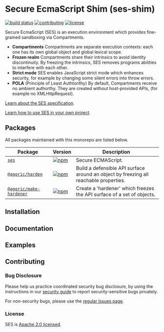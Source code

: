 # Secure EcmaScript Shim (ses-shim)
[![build status][ci-svg]][ci-url]
[![contributing][contributing-svg]][contributing-url]
[![license][license-image]][license-url]

Secure EcmaScript (SES) is an execution environment which provides fine-grained sandboxing via Compartments.

* **Compartments** Compartments are separate execution contexts: each one has its own global object and global lexical scope.
* **Frozen realm** Compartments share their intrinsics to avoid identity discontinuity. By freezing the intrinsics, SES removes programs abilities to interfere with each other.
* **Strict mode** SES enables JavaScript strict mode which enhances security, for example by changing some silent errors into throw errors.
* **POLA** (Principle of Least Authtorithy) By default, Compartments receive no ambient authorthy. They are created without host-provided APIs, (for example no XMLHttpRequest).

[Learn about the SES specification](https://github.com/tc39/proposal-ses).

[Learn how to use SES in your own project](https://ses-secure-ecmascript.readthedocs.io/en/latest).

## Packages

All packages maintained with this monorepo are listed below.

| Package | Version |Description |
| - | - | - |
| [`ses`](./packages/ses) | [![npm](https://img.shields.io/npm/v/ses.svg)](https://www.npmjs.com/package/ses) | Secure ECMAScript. |
| [`@agoric/harden`](./packages/harden) | [![npm](https://img.shields.io/npm/v/@agoric/harden.svg)](https://www.npmjs.com/package/@agoric/harden) | Build a defensible API surface around an object by freezing all reachable properties. |
| [`@agoric/make-hardener`](./packages/make-hardener) | [![npm](https://img.shields.io/npm/v/@agoric/make-hardener.svg)](https://www.npmjs.com/package/@agoric/make-hardener) | Create a 'hardener' which freezes the API surface of a set of objects. |


## Installation

## Documentation

## Examples

## Contributing

### Bug Disclosure

Please help us practice coordinated security bug disclosure, by using the instructions in our [security guide](./SECURITY.md) to report security-sensitive bugs privately.

For non-security bugs, please use the [regular Issues
page](https://github.com/Agoric/SES-shim/issues).

### License

SES is [Apache 2.0 licensed][license-url].

[ci-svg]: https://github.com/Agoric/SES-shim/workflows/CI/badge.svg?branch=master
[ci-url]: https://github.com/Agoric/SES-shim/actions?query=workflow%3ACI
[contributing-svg]: https://img.shields.io/badge/PRs-welcome-brightgreen.svg
[contributing-url]: ./CONTRIBUTING.md
[license-image]: https://img.shields.io/badge/License-Apache%202.0-blue.svg
[license-url]: ./LICENSE
